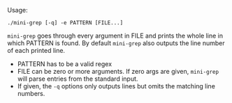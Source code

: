 Usage:

    ./mini-grep [-q] -e PATTERN [FILE...]

`mini-grep` goes through every argument in FILE and prints the whole
line in which PATTERN is found. By default `mini-grep` also outputs
the line number of each printed line.

- PATTERN has to be a valid regex
- FILE can be zero or more arguments. If zero args are given,
  `mini-grep` will parse entries from the standard input.
- If given, the `-q` options only outputs lines but omits the matching
  line numbers.